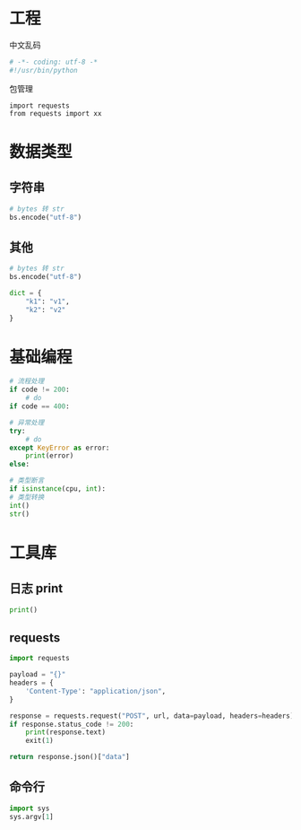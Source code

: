 # 工程

中文乱码
```py
# -*- coding: utf-8 -*
#!/usr/bin/python
```

包管理
```
import requests
from requests import xx
```

# 数据类型

## 字符串

```py
# bytes 转 str
bs.encode("utf-8")
```

## 其他
```py
# bytes 转 str
bs.encode("utf-8")

dict = {
    "k1": "v1",
    "k2": "v2"
}
```

# 基础编程

```py
# 流程处理
if code != 200:
    # do
if code == 400:

# 异常处理
try:
    # do
except KeyError as error:
    print(error)
else:

# 类型断言
if isinstance(cpu, int):
# 类型转换
int()
str()
```

# 工具库

## 日志 print

```py
print()
```

## requests

```py
import requests

payload = "{}"
headers = {
    'Content-Type': "application/json",
}

response = requests.request("POST", url, data=payload, headers=headers)
if response.status_code != 200:
    print(response.text)
    exit(1)

return response.json()["data"]
```

## 命令行

```py
import sys
sys.argv[1]
```
